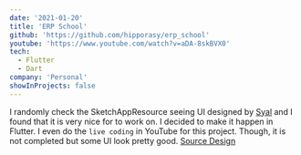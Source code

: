 ```yaml
---
date: '2021-01-20'
title: 'ERP School'
github: 'https://github.com/hipporasy/erp_school'
youtube: 'https://www.youtube.com/watch?v=aDA-8skBVX0'
tech:
  - Flutter
  - Dart
company: 'Personal'
showInProjects: false
---
```


I randomly check the SketchAppResource seeing UI designed by [Syal](https://www.sketchappsources.com/contributor/syaluiux) and I found that it is very nice for to work on. I decided to make it happen in Flutter. I even do the `live coding` in YouTube for this project. Though, it is not completed but some UI look pretty good. [Source Design](https://www.sketchappsources.com/free-source/4655-education-recognition-program-ui-kit-sketch-freebie-resource.html)
